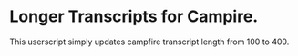 # Longer Transcripts for Campire.

This userscript simply updates campfire transcript length from 100 to 400.
